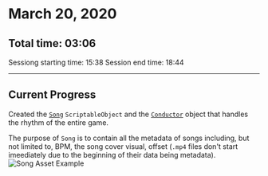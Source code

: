 # March 20, 2020
## Total time: 03:06
Sessiong starting time: 15:38
Session end time: 18:44

---
## Current Progress
Created the [`Song`](../tree/master/Assets/Scripts/Song.cs) `ScriptableObject`
and the [`Conductor`](../tree/master/Assets/Scripts/Conductor.cs) object that
handles the rhythm of the entire game.

The purpose of `Song` is to contain all the metadata of songs including, but not limited to, BPM, the song cover visual,
offset (`.mp4` files don't start imeediately due to the beginning of their data being metadata).
![Song Asset Example](../tree/master/Resources/Images/SongAssetExample.png "An example of what a Song asset looks like.")
